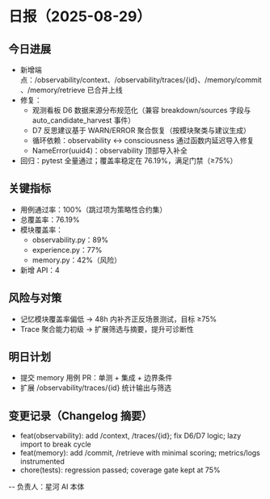 # 日报（2025-08-29）

## 今日进展
- 新增端点：/observability/context、/observability/traces/{id}、/memory/commit、/memory/retrieve 已合并上线
- 修复：
  - 观测看板 D6 数据来源分布规范化（兼容 breakdown/sources 字段与 auto_candidate_harvest 事件）
  - D7 反思建议基于 WARN/ERROR 聚合恢复（按模块聚类与建议生成）
  - 循环依赖：observability ↔ consciousness 通过函数内延迟导入修复
  - NameError(uuid4)：observability 顶部导入补全
- 回归：pytest 全量通过；覆盖率稳定在 76.19%，满足门禁（≥75%）

## 关键指标
- 用例通过率：100%（跳过项为策略性合约集）
- 总覆盖率：76.19%
- 模块覆盖率：
  - observability.py：89%
  - experience.py：77%
  - memory.py：42%（风险）
- 新增 API：4

## 风险与对策
- 记忆模块覆盖率偏低 → 48h 内补齐正反场景测试，目标 ≥75%
- Trace 聚合能力初级 → 扩展筛选与摘要，提升可诊断性

## 明日计划
- 提交 memory 用例 PR：单测 + 集成 + 边界条件
- 扩展 /observability/traces/{id} 统计输出与筛选

## 变更记录（Changelog 摘要）
- feat(observability): add /context, /traces/{id}; fix D6/D7 logic; lazy import to break cycle
- feat(memory): add /commit, /retrieve with minimal scoring; metrics/logs instrumented
- chore(tests): regression passed; coverage gate kept at 75%

--
负责人：星河 AI 本体